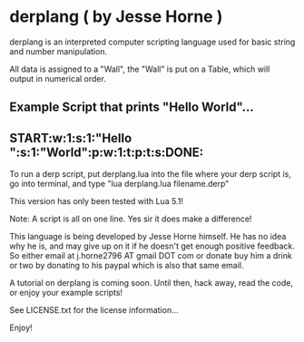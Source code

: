 derplang ( by Jesse Horne )
===========================
derplang is an interpreted computer scripting language used for basic string and number 
manipulation.

All data is assigned to a "Wall", the "Wall" is put on a Table, which will output in
numerical order.

Example Script that prints "Hello World"...
-------------------------------------------
  START:w:1:s:1:"Hello ":s:1:"World":p:w:1:t:p:t:s:DONE:
-------------------------------------------

To run a derp script, put derplang.lua into the file where your derp script is, go into
terminal, and type "lua derplang.lua filename.derp"

This version has only been tested with Lua 5.1!

Note: A script is all on one line. Yes sir it does make a difference!

This language is being developed by Jesse Horne himself. He has no idea why he is, and
may give up on it if he doesn't get enough positive feedback. So either email at
j.horne2796 AT gmail DOT com or donate buy him a drink or two by donating to his paypal
which is also that same email. 

A tutorial on derplang is coming soon. Until then, hack away, read the code, or
enjoy your example scripts!

See LICENSE.txt for the license information...

Enjoy!
